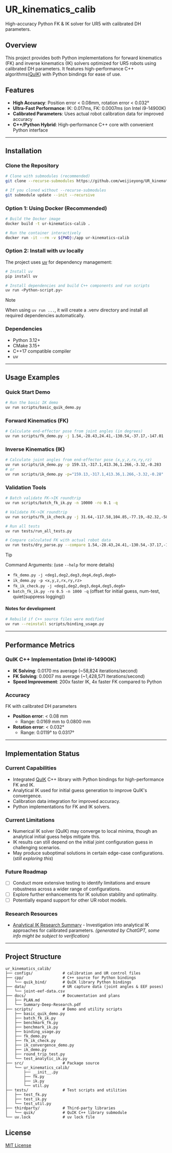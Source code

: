 # UR_kinematics_calib

High-accuracy Python FK & IK solver for UR5 with calibrated DH parameters.

## Overview

This project provides both Python implementations for forward kinematics (FK) and inverse kinematics (IK) solvers optimized for UR5 robots using calibrated DH parameters. It features high-performance C++ algorithms([QuIK](https://github.com/weijieyong/quik)) with Python bindings for ease of use.

## Features

- **High Accuracy**: Position error < 0.08mm, rotation error < 0.032°
- **Ultra-Fast Performance**: IK: 0.017ms, FK: 0.0007ms (on Intel i9-14900K)
- **Calibrated Parameters**: Uses actual robot calibration data for improved accuracy
- **C++/Python Hybrid**: High-performance C++ core with convenient Python interface

---

## Installation

### Clone the Repository

```bash
# Clone with submodules (recommended)
git clone --recurse-submodules https://github.com/weijieyong/UR_kinematics_calib.git

# If you cloned without --recurse-submodules
git submodule update --init --recursive
```

### Option 1: Using Docker (Recommended)

```bash
# Build the Docker image
docker build -t ur-kinematics-calib .

# Run the container interactively
docker run -it --rm -v ${PWD}:/app ur-kinematics-calib
```

### Option 2: Install with uv locally

The project uses [uv](https://github.com/astral-sh/uv) for dependency management:

```bash
# Install uv
pip install uv

# Install dependencies and build C++ components and run scripts
uv run <Python-script.py> 
```

> [!NOTE]  
> When using `uv run ...`, it will create a .venv directory and install all required dependencies automatically.

### Dependencies

- Python 3.12+
- CMake 3.15+
- C++17 compatible compiler
- uv

---

## Usage Examples

### Quick Start Demo

```bash
# Run the basic IK demo
uv run scripts/basic_quik_demo.py
```

### Forward Kinematics (FK)

```bash
# Calculate end-effector pose from joint angles (in degrees)
uv run scripts/fk_demo.py -j 1.54,-28.43,24.41,-130.54,-37.17,-147.01
```

### Inverse Kinematics (IK)

```bash
# Calculate joint angles from end-effector pose (x,y,z,rx,ry,rz)
uv run scripts/ik_demo.py -p 159.13,-317.1,413.36,1.266,-3.32,-0.283
# or
uv run scripts/ik_demo.py -p="159.13,-317.1,413.36,1.266,-3.32,-0.28"
```

### Validation Tools

```bash
# Batch validate FK->IK roundtrip
uv run scripts/batch_fk_ik.py -n 10000 -ro 0.1 -q

# Validate FK->IK roundtrip
uv run scripts/fk_ik_check.py -j 31.64,-117.58,104.85,-77.19,-82.32,-58.4

# Run all tests
uv run tests/run_all_tests.py

# Compare calculated FK with actual robot data
uv run tests/dry_parse.py --compare 1.54,-28.43,24.41,-130.54,-37.17,-147.01,-872.69,-236.61,417.99,1.344,-1.557,0.494
```

> [!TIP]  
> Command Arguments: (use `--help` for more details)  
> - `fk_demo.py -j <deg1,deg2,deg3,deg4,deg5,deg6>`  
> - `ik_demo.py -p <x,y,z,rx,ry,rz>`  
> - `fk_ik_check.py -j <deg1,deg2,deg3,deg4,deg5,deg6>`
> - `batch_fk_ik.py -ro 0.5 -n 1000 -q` (offset for initial guess, num-test, quiet(suppress logging)) 


#### Notes for development
```bash
# Rebuild if C++ source files were modified
uv run --reinstall scripts/binding_usage.py
```

---

## Performance Metrics

### QuIK C++ Implementation (Intel i9-14900K)
- **IK Solving**: 0.0170 ms average (~58,824 iterations/second)
- **FK Solving**: 0.0007 ms average (~1,428,571 iterations/second)
- **Speed Improvement**: 200x faster IK, 4x faster FK compared to Python

### Accuracy

FK with calibrated DH parameters
- **Position error**: < 0.08 mm
  - Range: 0.0169 mm to 0.0800 mm
- **Rotation error**: < 0.032°
  - Range: 0.0119° to 0.0317°

---

## Implementation Status

### Current Capabilities
- Integrated [QuIK](https://github.com/weijieyong/quik) C++ library with Python bindings for high-performance FK and IK.
- Analytical IK used for initial guess generation to improve QuIK's convergence.
- Calibration data integration for improved accuracy.
- Python implementations for FK and IK solvers.

### Current Limitations
- Numerical IK solver (QuIK) may converge to local minima, though an analytical initial guess helps mitigate this.
- IK results can still depend on the initial joint configuration guess in challenging scenarios.
- May produce suboptimal solutions in certain edge-case configurations. (*still exploring this*)

### Future Roadmap
- [ ] Conduct more extensive testing to identify limitations and ensure robustness across a wider range of configurations.
- [ ] Explore further enhancements for IK solution stability and optimality.
- [ ] Potentially expand support for other UR robot models.

### Research Resources
- [Analytical IK Research Summary](docs/Summary-Deep-Research.pdf) - Investigation into analytical IK approaches for calibrated parameters. *(generated by ChatGPT, some info might be subject to verification)*

---

## Project Structure

```
ur_kinematics_calib/
├── configs/             # calibration and UR control files
├── cpp/                 # C++ source for Python bindings
│   └── quik_bind/       # QuIK library Python bindings
├── data/                # UR capture data (joint angles & EEF poses)
│   └── joint-eef-data.csv
├── docs/                # Documentation and plans
│   ├── PLAN.md
│   └── Summary-Deep-Research.pdf
├── scripts/             # Demo and utility scripts
│   ├── basic_quik_demo.py
│   ├── batch_fk_ik.py
│   ├── benchmark_fk.py
│   ├── benchmark_ik.py
│   ├── binding_usage.py
│   ├── fk_demo.py
│   ├── fk_ik_check.py
│   ├── ik_convergence_demo.py
│   ├── ik_demo.py
│   ├── round_trip_test.py
│   └── test_analytic_ik.py
├── src/                 # Package source
│   └── ur_kinematics_calib/
│       ├── __init__.py
│       ├── fk.py
│       ├── ik.py
│       └── util.py
├── tests/               # Test scripts and utilities
│   ├── test_fk.py
│   ├── test_ik.py
│   └── test_util.py
├── thirdparty/          # Third-party libraries
│   └── quik/            # QuIK C++ library submodule
└── uv.lock              # uv lock file
```

## License

[MIT License](LICENSE)

